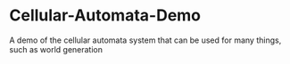 # Cellular-Automata-Demo
A demo of the cellular automata system that can be used for many things, such as world generation
